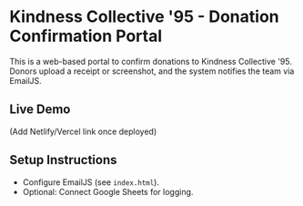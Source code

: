 # Kindness Collective '95 - Donation Confirmation Portal

This is a web-based portal to confirm donations to Kindness Collective '95. Donors upload a receipt or screenshot, and the system notifies the team via EmailJS.

## Live Demo

(Add Netlify/Vercel link once deployed)

## Setup Instructions

- Configure EmailJS (see `index.html`).
- Optional: Connect Google Sheets for logging.


